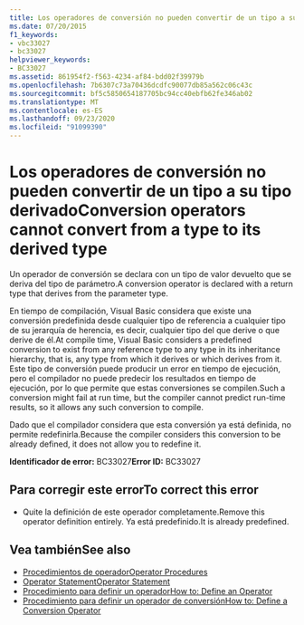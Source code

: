 ```yaml
---
title: Los operadores de conversión no pueden convertir de un tipo a su tipo derivado
ms.date: 07/20/2015
f1_keywords:
- vbc33027
- bc33027
helpviewer_keywords:
- BC33027
ms.assetid: 861954f2-f563-4234-af84-bdd02f39979b
ms.openlocfilehash: 7b6307c73a70436dcdfc90077db85a562c06c43c
ms.sourcegitcommit: bf5c5850654187705bc94cc40ebfb62fe346ab02
ms.translationtype: MT
ms.contentlocale: es-ES
ms.lasthandoff: 09/23/2020
ms.locfileid: "91099390"
---
```

# <a name="conversion-operators-cannot-convert-from-a-type-to-its-derived-type"></a><span data-ttu-id="1a4cf-102">Los operadores de conversión no pueden convertir de un tipo a su tipo derivado</span><span class="sxs-lookup"><span data-stu-id="1a4cf-102">Conversion operators cannot convert from a type to its derived type</span></span>

<span data-ttu-id="1a4cf-103">Un operador de conversión se declara con un tipo de valor devuelto que se deriva del tipo de parámetro.</span><span class="sxs-lookup"><span data-stu-id="1a4cf-103">A conversion operator is declared with a return type that derives from the parameter type.</span></span>  
  
 <span data-ttu-id="1a4cf-104">En tiempo de compilación, Visual Basic considera que existe una conversión predefinida desde cualquier tipo de referencia a cualquier tipo de su jerarquía de herencia, es decir, cualquier tipo del que derive o que derive de él.</span><span class="sxs-lookup"><span data-stu-id="1a4cf-104">At compile time, Visual Basic considers a predefined conversion to exist from any reference type to any type in its inheritance hierarchy, that is, any type from which it derives or which derives from it.</span></span> <span data-ttu-id="1a4cf-105">Este tipo de conversión puede producir un error en tiempo de ejecución, pero el compilador no puede predecir los resultados en tiempo de ejecución, por lo que permite que estas conversiones se compilen.</span><span class="sxs-lookup"><span data-stu-id="1a4cf-105">Such a conversion might fail at run time, but the compiler cannot predict run-time results, so it allows any such conversion to compile.</span></span>  
  
 <span data-ttu-id="1a4cf-106">Dado que el compilador considera que esta conversión ya está definida, no permite redefinirla.</span><span class="sxs-lookup"><span data-stu-id="1a4cf-106">Because the compiler considers this conversion to be already defined, it does not allow you to redefine it.</span></span>  
  
 <span data-ttu-id="1a4cf-107">**Identificador de error:** BC33027</span><span class="sxs-lookup"><span data-stu-id="1a4cf-107">**Error ID:** BC33027</span></span>  
  
## <a name="to-correct-this-error"></a><span data-ttu-id="1a4cf-108">Para corregir este error</span><span class="sxs-lookup"><span data-stu-id="1a4cf-108">To correct this error</span></span>  
  
- <span data-ttu-id="1a4cf-109">Quite la definición de este operador completamente.</span><span class="sxs-lookup"><span data-stu-id="1a4cf-109">Remove this operator definition entirely.</span></span> <span data-ttu-id="1a4cf-110">Ya está predefinido.</span><span class="sxs-lookup"><span data-stu-id="1a4cf-110">It is already predefined.</span></span>  
  
## <a name="see-also"></a><span data-ttu-id="1a4cf-111">Vea también</span><span class="sxs-lookup"><span data-stu-id="1a4cf-111">See also</span></span>

- [<span data-ttu-id="1a4cf-112">Procedimientos de operador</span><span class="sxs-lookup"><span data-stu-id="1a4cf-112">Operator Procedures</span></span>](../programming-guide/language-features/procedures/operator-procedures.md)
- [<span data-ttu-id="1a4cf-113">Operator Statement</span><span class="sxs-lookup"><span data-stu-id="1a4cf-113">Operator Statement</span></span>](../language-reference/statements/operator-statement.md)
- [<span data-ttu-id="1a4cf-114">Procedimiento para definir un operador</span><span class="sxs-lookup"><span data-stu-id="1a4cf-114">How to: Define an Operator</span></span>](../programming-guide/language-features/procedures/how-to-define-an-operator.md)
- [<span data-ttu-id="1a4cf-115">Procedimiento para definir un operador de conversión</span><span class="sxs-lookup"><span data-stu-id="1a4cf-115">How to: Define a Conversion Operator</span></span>](../programming-guide/language-features/procedures/how-to-define-a-conversion-operator.md)
